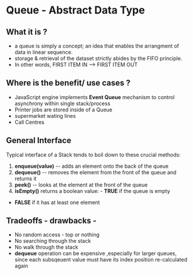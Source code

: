 # Queue - Abstract Data Type

## What it is ?

- a queue is simply a concept; an idea that enables the arrangment of data in linear sequence.
- storage & retrieval of the dataset strictly abides by the FIFO principle.
- In other words, FIRST ITEM IN --> FIRST ITEM OUT

## Where is the benefit/ use cases ?

- JavaScript engine implements **Event Queue** mechanism to control asynchrony within single stack/process
- Printer jobs are stored inside of a Queue
- supermarket wating lines
- Call Centres

## General Interface

Typical interface of a Stack tends to boil down to these crucial methods:

1. **enqueue(value)** -- adds an element onto the back of the queue
2. **dequeue()** -- removes the element from the front of the queue and returns it
3. **peek()** -- looks at the element at the front of the queue
4. **isEmpty()** returns a boolean value: - **TRUE** if the queue is empty

- **FALSE** if it has at least one element

## Tradeoffs - drawbacks -

- No random access - top or nothing
- No searching through the stack
- No walk through the stack
- **dequeue** operation can be expensive ,especially for larger queues, since each subsqeuent value must have its index position re-calculated again

